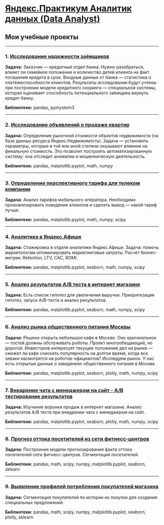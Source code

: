 # [Яндекс.Практикум Аналитик данных (Data Analyst)](https://praktikum.yandex.ru/data-analyst/)
## Мои учебные проекты
<hr>

### 1. [Исследование надежности заёмщиков](https://colab.research.google.com/github/alexeiveselov92/Yandex-Data-Analysis/blob/master/1.%20Исследование%20надежности%20заёмщиков.ipynb)

**Задача:**
Заказчик — кредитный отдел банка. Нужно разобраться, влияет ли семейное положение и количество детей клиента на факт погашения кредита в срок. Входные данные от банка — статистика о платёжеспособности клиентов. Результаты исследования будут учтены при построении модели кредитного скоринга — специальной системы, которая оценивает способность потенциального заёмщика вернуть кредит банку.

**Библиотеки:**
pandas, pymystem3
<hr>

### 2. [Исследование объявлений о продаже квартир](https://colab.research.google.com/github/alexeiveselov92/Yandex-Data-Analysis/blob/master/2.%20Исследование%20объявлений%20о%20продаже%20квартир.ipynb)

**Задача:**
Определение рыночной стоимости объектов недвижимости (на базе данных ресурса Яндекс.Недвижимость). Задача — установить параметры, которые в той или иной степени оказывают влиение на финальную стоимость. Это позволит построить автоматизированную систему: она отследит аномалии и мошенническую деятельность.

**Библиотеки:**
pandas, matplotlib.pyplot, math, numpy
<hr>

### 3. [Определение перспективного тарифа для телеком компании](https://colab.research.google.com/github/alexeiveselov92/Yandex-Data-Analysis/blob/master/3.%20Определение%20перспективного%20тарифа%20для%20телеком%20компании.ipynb)

**Задача:**
Анализ тарифов мобильного оператора. Необходимо проанализировать поведение клиентов и сделать вывод — какой тариф лучше.

**Библиотеки:**
pandas, matplotlib.pyplot, math, numpy, scipy
<hr>

### 4. [Аналитика в Яндекс.Афише](https://colab.research.google.com/github/alexeiveselov92/Yandex-Data-Analysis/blob/master/4.%20Аналитика%20в%20Яндекс.Афише.ipynb)

**Задача:**
Стажировка в отделе аналитики Яндекс.Афиши. Задача: помочь маркетологам оптимизировать маркетинговые затраты. Расчет бизнес-метрик: Retention, LTV, CAC, ROMI.

**Библиотеки:**
pandas, matplotlib.pyplot, seaborn, math, numpy, scipy
<hr>

### 5. [Анализ результатов A/B теста в интернет магазине](https://colab.research.google.com/github/alexeiveselov92/Yandex-Data-Analysis/blob/master/5.%20Анализ%20результатов%20AB%20теста%20в%20интернет%20магазине.ipynb)

**Задача:**
Есть список гипотез для увеличения выручки. Приоритезация гипотез, запуск A/B-теста и анализ рехультатов.

**Библиотеки:**
pandas, matplotlib.pyplot, seaborn, math, numpy, scipy
<hr>

### 6. [Анализ рынка общественного питания Москвы](https://colab.research.google.com/github/alexeiveselov92/Yandex-Data-Analysis/blob/master/6.%20Анализ%20рынка%20общественного%20питания%20Москвы.ipynb)

**Задача:**
Решено открыть небольшое кафе в Москве. Оно оригинальное — гостей должны обслуживать роботы. Проект многообещающий, но дорогой. Инвесторов интересует текущее положение дел на рынке — сможет ли кафе снискать популярность на долгое время, когда все зеваки насмотрятся на роботов-официантов? Исследуем рынок. У нас есть открытые данные о заведениях общественного питания в Москве.

**Библиотеки:**
pandas, matplotlib.pyplot, seaborn, plotly, math, numpy, scipy
<hr>

### 7. [Внедрение чата с менеджером на сайт - A/B тестирование результатов](https://colab.research.google.com/github/alexeiveselov92/Yandex-Data-Analysis/blob/master/Внедрение%20чата%20с%20менеджером%20на%20сайт%20-%20AB%20тестирование%20результатов.ipynb)

**Задача:**
Изучение воронки продаж в интернет магазине. Анализ результатов A/B теста при внедрении чата с менеджером на сайт.

**Библиотеки:**
pandas, matplotlib.pyplot, seaborn, plotly, math, numpy, scipy
<hr>

### 8. [Прогноз оттока посетителей из сети фитнесс-центров](https://colab.research.google.com/github/alexeiveselov92/Yandex-Data-Analysis/blob/master/8.%20Прогноз%20оттока%20посетителей%20из%20сети%20фитнесс-центров.ipynb)

**Задача:**
Построение модели прогнозирования факта оттока посетителей сети фитнесс-центров. Сегментация посетителей.

**Библиотеки:**
pandas, math, scipy, numpy, matplotlib.pyplot, seaborn, sklearn
<hr>

### 9. [Выявление профилей потребления покупателей магазина](https://colab.research.google.com/github/alexeiveselov92/Yandex-Data-Analysis/blob/master/9.%20Выявление%20профилей%20потребления%20покупателей%20магазина.ipynb)

**Задача:**
Сегментация покупателей по истории их покупок для создания специальных предложений. 

**Библиотеки:**
pandas, math, scipy, numpy, matplotlib.pyplot, seaborn, plotly, sklearn
